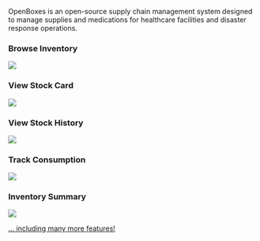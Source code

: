 OpenBoxes is an open-source supply chain management system designed to manage supplies and medications for healthcare facilities and disaster response operations.


### Browse Inventory
<img src="https://openboxes.com/img/screenshots/inventory/browse-inventory.png"/>

### View Stock Card
<img src="https://openboxes.com/img/screenshots/inventory/track-lot-number-exp-date.png"/>

### View Stock History
<img src="https://openboxes.com/img/screenshots/stock-card/stock-history.png"/>

### Track Consumption
<img src="https://openboxes.com/img/screenshots/stock-card/consumption.png"/>

### Inventory Summary 
<img src="https://openboxes.com/img/screenshots/dashboard/inventory-summary.png"/>


<a href="https://openboxes.com/features/">... including many more features!</a>